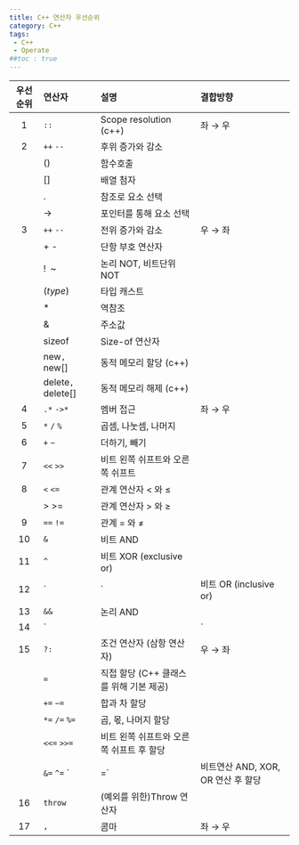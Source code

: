 ```yaml
---
title: C++ 연산자 우선순위
category: C++
tags:
 - C++
 - Operate
##toc : true
---
```


| 우선순위 | 연산자             | 설명                                     | 결합방향 |
| :------: | :----------------- | :--------------------------------------- | :------- |
|    1     | `::`               | Scope resolution (c++)                   | 좌 → 우  |
|    2     | `++` `--`          | 후위 증가와 감소                         |          |
|          | ()                 | 함수호출                                 |          |
|          | []                 | 배열 첨자                                |          |
|          | .                  | 참조로 요소 선택                         |          |
|          | ->                 | 포인터를 통해 요소 선택                  |          |
|    3     | `++` `--`          | 전위 증가와 감소                         | 우 → 좌  |
|          | + -                | 단항 부호 연산자                         |          |
|          | !` `~              | 논리 NOT, 비트단위 NOT                   |          |
|          | (*type*)           | 타입 캐스트                              |          |
|          | *                  | 역참조                                   |          |
|          | &                  | 주소값                                   |          |
|          | sizeof             | Size-of 연산자                           |          |
|          | new`, `new[]       | 동적 메모리 할당 (c++)                   |          |
|          | delete`, `delete[] | 동적 메모리 해제 (c++)                   |          |
|    4     | `.*` `->*`         | 멤버 접근                                | 좌 → 우  |
|    5     | `*` `/` `%`        | 곱셈, 나눗셈, 나머지                     |          |
|    6     | `+` `−`            | 더하기, 빼기                             |          |
|    7     | `<<` `>>`          | 비트 왼쪽 쉬프트와 오른쪽 쉬프트         |          |
|    8     | `<` `<=`           | 관계 연산자 < 와 ≤                       |          |
|          | \> >=              | 관계 연산자 > 와 ≥                       |          |
|    9     | `==` `!=`          | 관계 = 와 ≠                              |          |
|    10    | `&`                | 비트 AND                                 |          |
|    11    | `^`                | 비트 XOR (exclusive or)                  |          |
|    12    | `|`                | 비트 OR (inclusive or)                   |          |
|    13    | `&&`               | 논리 AND                                 |          |
|    14    | `||`               | 논리 OR                                  |          |
|    15    | `?:`               | 조건 연산자 (삼항 연산자)                | 우 → 좌  |
|          | `=`                | 직접 할당 (C++ 클래스를 위해 기본 제공)  |          |
|          | `+=` `−=`          | 합과 차 할당                             |          |
|          | `*=` `/=` `%=`     | 곱, 몫, 나머지 할당                      |          |
|          | `<<=` `>>=`        | 비트 왼쪽 쉬프트와 오른쪽 쉬프트 후 할당 |          |
|          | `&=` `^=` `|=`     | 비트연산 AND, XOR, OR 연산 후 할당       |          |
|    16    | `throw`            | (예외를 위한)Throw 연산자                |          |
|    17    | `,`                | 콤마                                     | 좌 → 우  |


